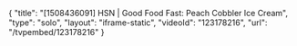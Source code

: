 {
    "title": "[1508436091] HSN | Good Food Fast: Peach Cobbler Ice Cream",
    "type": "solo",
    "layout": "iframe-static",
    "videoId": "123178216",
    "url": "\/tvpembed\/123178216"
}
